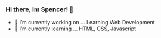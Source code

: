### Hi there, Im Spencer! 👋

- 🔭 I’m currently working on ... Learning Web Development
- 🌱 I’m currently learning ... HTML, CSS, Javascript

<!--
**SpencerStrickland/SpencerStrickland** is a ✨ _special_ ✨ repository because its `README.md` (this file) appears on your GitHub profile.

Here are some ideas to get you started:

- 🔭 I’m currently working on ... Learning Web Development
- 🌱 I’m currently learning ... HTML, CSS, Javascript
- 👯 I’m looking to collaborate on ... 
- 🤔 I’m looking for help with ... 
- 💬 Ask me about ...
- 📫 How to reach me: ...
- 😄 Pronouns: ...
- ⚡ Fun fact: ...
-->
